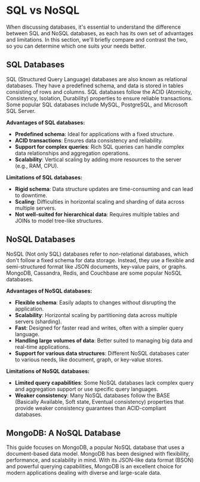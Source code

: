 # SQL vs NoSQL

When discussing databases, it's essential to understand the difference between SQL and NoSQL databases, as each has its own set of advantages and limitations. In this section, we'll briefly compare and contrast the two, so you can determine which one suits your needs better.

## SQL Databases

SQL (Structured Query Language) databases are also known as relational databases. They have a predefined schema, and data is stored in tables consisting of rows and columns. SQL databases follow the ACID (Atomicity, Consistency, Isolation, Durability) properties to ensure reliable transactions. Some popular SQL databases include MySQL, PostgreSQL, and Microsoft SQL Server.

**Advantages of SQL databases:**

- **Predefined schema**: Ideal for applications with a fixed structure.
- **ACID transactions**: Ensures data consistency and reliability.
- **Support for complex queries**: Rich SQL queries can handle complex data relationships and aggregation operations.
- **Scalability**: Vertical scaling by adding more resources to the server (e.g., RAM, CPU).

**Limitations of SQL databases:**

- **Rigid schema**: Data structure updates are time-consuming and can lead to downtime.
- **Scaling**: Difficulties in horizontal scaling and sharding of data across multiple servers.
- **Not well-suited for hierarchical data**: Requires multiple tables and JOINs to model tree-like structures.

## NoSQL Databases

NoSQL (Not only SQL) databases refer to non-relational databases, which don't follow a fixed schema for data storage. Instead, they use a flexible and semi-structured format like JSON documents, key-value pairs, or graphs. MongoDB, Cassandra, Redis, and Couchbase are some popular NoSQL databases.

**Advantages of NoSQL databases:**

- **Flexible schema**: Easily adapts to changes without disrupting the application.
- **Scalability**: Horizontal scaling by partitioning data across multiple servers (sharding).
- **Fast**: Designed for faster read and writes, often with a simpler query language.
- **Handling large volumes of data**: Better suited to managing big data and real-time applications.
- **Support for various data structures**: Different NoSQL databases cater to various needs, like document, graph, or key-value stores.

**Limitations of NoSQL databases:**

- **Limited query capabilities**: Some NoSQL databases lack complex query and aggregation support or use specific query languages.
- **Weaker consistency**: Many NoSQL databases follow the BASE (Basically Available, Soft state, Eventual consistency) properties that provide weaker consistency guarantees than ACID-compliant databases.

## MongoDB: A NoSQL Database

This guide focuses on MongoDB, a popular NoSQL database that uses a document-based data model. MongoDB has been designed with flexibility, performance, and scalability in mind. With its JSON-like data format (BSON) and powerful querying capabilities, MongoDB is an excellent choice for modern applications dealing with diverse and large-scale data.